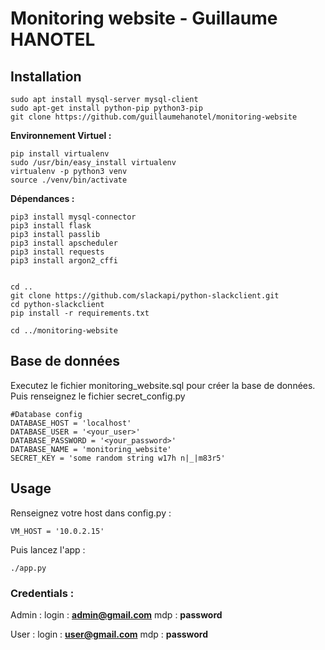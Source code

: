 

# Monitoring website - Guillaume HANOTEL

## Installation


	sudo apt install mysql-server mysql-client
	sudo apt-get install python-pip python3-pip
	git clone https://github.com/guillaumehanotel/monitoring-website	
	
**Environnement Virtuel :**

	pip install virtualenv
	sudo /usr/bin/easy_install virtualenv
	virtualenv -p python3 venv
	source ./venv/bin/activate
	
**Dépendances :**
	
	pip3 install mysql-connector
	pip3 install flask
	pip3 install passlib
	pip3 install apscheduler
	pip3 install requests
	pip3 install argon2_cffi

	
	cd ..
	git clone https://github.com/slackapi/python-slackclient.git
	cd python-slackclient
	pip install -r requirements.txt
	
	cd ../monitoring-website
	
## Base de données

Executez le fichier monitoring_website.sql pour créer la base de données.
Puis renseignez le fichier secret_config.py

	#Database config
	DATABASE_HOST = 'localhost'
	DATABASE_USER = '<your_user>'
	DATABASE_PASSWORD = '<your_password>'
	DATABASE_NAME = 'monitoring_website'
	SECRET_KEY = 'some random string w17h n|_|m83r5'

## Usage

Renseignez votre host dans config.py :

	VM_HOST = '10.0.2.15'
	
Puis lancez l'app :

	./app.py
	
### Credentials :
Admin :
login : **admin@gmail.com**
  mdp : **password**
  
  
User :
  login : **user@gmail.com**
  mdp : **password**
